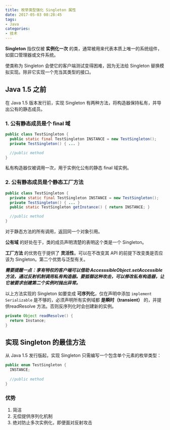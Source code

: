 ```yaml
---
title: 枚举类型强化 Singleton 属性
date: 2017-05-03 08:28:45
tags:
- Java
categories:
- 技术
---
```

**Singleton** 指仅仅被 **实例化一次** 的类，通常被用来代表本质上唯一的系统组件，如窗口管理器或文件系统。

使类称为 Singleton 会使它的客户端测试变得困难，因为无法给 Singleton 替换模拟实现。除非它实现一个充当其类型的接口。


<!--more-->

## Java 1.5 之前

在 Java 1.5 版本发行前，实现 Singleton 有两种方法，将构造器保持私有，并导出公有的静态成员。

### 1. 公有静态成员是个 final 域

```Java
public class TestSingleton {
  public static final TestSingleton INSTANCE = new TestSingleton();
  private TestSingleton() { ... }

  //public method
}
```

私有构造器仅被调用一次，用于实例化公有的静态 final 域实例。

### 2. 公有静态成员是个静态工厂方法

```Java
public class TestSingleton {
  private static final TestSingleton INSTANCE = new TestSingleton();
  private TestSingleton() { ... }
  public static TestSingleton getInstance() { return INSTANCE; }

  //public method
}
```

对于静态方法的所有调用，返回同一个对象引用。

**公有域** 的好处在于，类的成员声明清楚的表明这个类是一个 Singleton。

**工厂方法** 的优势在于提供了 **灵活性**。可以在不改变其 API 的前提下改变类是否应该为 Singleton。第二个优势与泛型有关。

***需要提醒一点：享有特权的客户端可以借助 AccesssibleObject.setAccessible 方法，通过反射机制调用私有构造器。要抵御这种攻击，可以修改私有构造器，让它被要求创建第二个实例时抛出异常。***

以上方法实现的 Singleton 如要变成 **可序列化**，仅在声明中添加 `implement Serializable` 是不够的，必须声明所有实例域都 **是瞬时（transient）** 的，并提供readResolve 方法。否则反序列化时会创建新的实例。

```Java
private Object readResolve() {
  return Instance;
}
```

## 实现 Singleton 的最佳方法

从 Java 1.5 发行版起，实现 Singleton 只需编写一个包含单个元素的枚举类型：

```Java
public enum TestSingleton {
  INSTANCE;
  
  //public method
}
```

### 优势

1. 简洁
2. 无偿提供序列化机制
3. 绝对防止多次实例化，即便面对反射攻击
